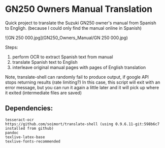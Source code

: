 # GN250 Owners Manual Translation
Quick project to translate the Suzuki GN250 owner's manual from Spanish to Engligh.
(because I could only find the manual online in Spanish)

![GN 250 000.jpg](GN250_Owners_Manual/GN 250 000.jpg)

Steps:
 1) perform OCR to extract Spanish text from manual
 2) translate Spanish text to English
 3) interleave original manual pages with pages of English translation

Note, translate-shell can randomly fail to produce output, if google API stops returning results (rate limiting?)
In this case, this script will exit with an error message, but you can run it again a little later and it will
pick up where it exited (intermediate files are saved)

## Dependencies:
```text
tesseract-ocr
https://github.com/soimort/translate-shell (using 0.9.6.11-git:598b6c7 installed from github)
pandoc
texlive-latex-base
texlive-fonts-recommended
```